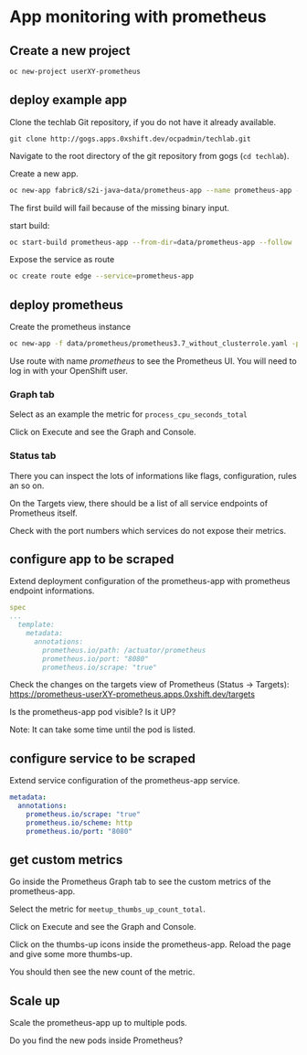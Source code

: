 # App monitoring with prometheus

## Create a new project

```bash
oc new-project userXY-prometheus
```

## deploy example app

Clone the techlab Git repository, if you do not have it already available.

```
git clone http://gogs.apps.0xshift.dev/ocpadmin/techlab.git
```

Navigate to the root directory of the git repository from gogs (`cd techlab`).

Create a new app.

```bash
oc new-app fabric8/s2i-java~data/prometheus-app --name prometheus-app -l app=prometheus-app
```

The first build will fail because of the missing binary input.

start build:

```bash
oc start-build prometheus-app --from-dir=data/prometheus-app --follow
```

Expose the service as route

```bash
oc create route edge --service=prometheus-app
```

## deploy prometheus

Create the prometheus instance

```bash
oc new-app -f data/prometheus/prometheus3.7_without_clusterrole.yaml -p NAMESPACE=$(oc project --short)
```

Use route with name _prometheus_ to see the Prometheus UI.
You will need to log in with your OpenShift user.

### Graph tab

Select as an example the metric for `process_cpu_seconds_total`

Click on Execute and see the Graph and Console.

### Status tab

There you can inspect the lots of informations like flags, configuration, rules an so on.

On the Targets view, there should be a list of all service endpoints of Prometheus itself.

Check with the port numbers which services do not expose their metrics.

## configure app to be scraped

Extend deployment configuration of the prometheus-app with prometheus endpoint informations.

```yaml
spec
...
  template:
    metadata:
      annotations:
        prometheus.io/path: /actuator/prometheus
        prometheus.io/port: "8080"
        prometheus.io/scrape: "true"
```

Check the changes on the targets view of Prometheus (Status -> Targets):
https://prometheus-userXY-prometheus.apps.0xshift.dev/targets

Is the prometheus-app pod visible? Is it UP?

Note: It can take some time until the pod is listed.

## configure service to be scraped

Extend service configuration of the prometheus-app service.

```yaml
metadata:
  annotations:
    prometheus.io/scrape: "true"
    prometheus.io/scheme: http
    prometheus.io/port: "8080"
```

## get custom metrics

Go inside the Prometheus Graph tab to see the custom metrics of the prometheus-app.

Select the metric for `meetup_thumbs_up_count_total`.

Click on Execute and see the Graph and Console.

Click on the thumbs-up icons inside the prometheus-app. Reload the page and give some more thumbs-up.

You should then see the new count of the metric.

## Scale up

Scale the prometheus-app up to multiple pods.

Do you find the new pods inside Prometheus?
